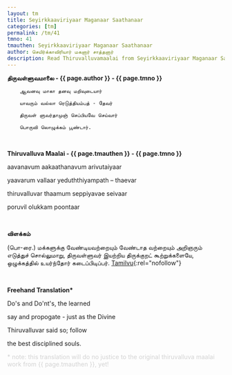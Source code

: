 ```yaml
---
layout: tm
title: Seyirkkaaviriyaar Maganaar Saathanaar
categories: [tm]
permalink: /tm/41
tmno: 41
tmauthen: Seyirkkaaviriyaar Maganaar Saathanaar
author: செயிர்க்காவிரியார் மகனார் சாத்தனார்
description: Read Thiruvalluvamaalai from Seyirkkaaviriyaar Maganaar Saathanaar with english translation
---
```


**திருவள்ளுவமாலை - {{ page.author }} - {{ page.tmno }}**

        ஆவனவு மாகா தனவு மறிவுடையார்

        யாவரும் வல்லா ரெடுத்தியம்பத் - தேவர்

        திருவள் ளுவர்தாமுஞ் செப்பியவே செய்வார்

        பொருவி லொழுக்கம் பூண்டார்.

<br>

**Thiruvalluva Maalai - {{ page.tmauthen }} - {{ page.tmno }}**

aavanavum aakaathanavum arivutaiyaar

yaavarum vallaar yeduththiyampath – thaevar

thiruvalluvar thaamum seppiyavae seivaar

poruvil olukkam poontaar

<br>

**விளக்கம்**

(பொ-ரை.) மக்களுக்கு வேண்டியவற்றையும் வேண்டாத வற்றையும் அறிஞரும் எடுத்துச் சொல்லுமாறு, திருவள்ளுவர் இயற்றிய திருக்குறட் கூற்றுக்களையே, ஒழுக்கத்தில் உயர்ந்தோர் கடைப்பிடிப்பர்.
[Tamilvu](http://www.tamilvu.org/library/l2100/html/l2100vur.htm){:rel="nofollow"}

<br>

**Freehand Translation\***

Do's and Do'nt's, the learned

say and propogate - just as the Divine 

Thiruvalluvar said so; follow

the best disciplined souls.

<p style="color: lightgrey;">* note: this translation will do no justice to the original thiruvalluva maalai work from {{ page.tmauthen }}, yet!</p>

